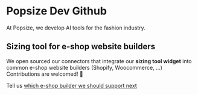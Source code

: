 # Popsize Dev Github

At Popsize, we develop AI tools for the fashion industry.

## Sizing tool for e-shop website builders
We open sourced our connectors that integrate our **sizing tool widget** into common e-shop website builders (Shopify, Woocommerce, ...)  
Contributions are welcomed! 🤗

Tell us [which e-shop builder we should support next](https://github.com/orgs/popsize/discussions/1)  
